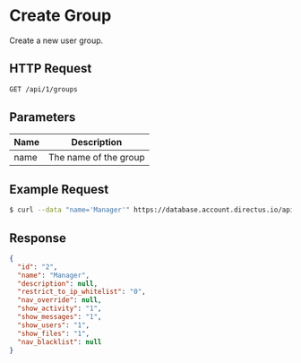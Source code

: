 # Create Group

Create a new user group.

## HTTP Request

```bash
GET /api/1/groups
```

## Parameters

Name | Description
---- | ------------
name | The name of the group

## Example Request

```bash
$ curl --data "name='Manager'" https://database.account.directus.io/api/1/groups
```

## Response
```json
{
  "id": "2",
  "name": "Manager",
  "description": null,
  "restrict_to_ip_whitelist": "0",
  "nav_override": null,
  "show_activity": "1",
  "show_messages": "1",
  "show_users": "1",
  "show_files": "1",
  "nav_blacklist": null
}
```